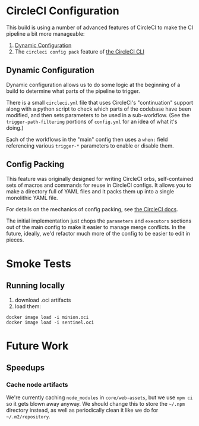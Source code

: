 # CircleCI Configuration

This build is using a number of advanced features of CircleCI to make the CI
pipeline a bit more manageable:

1. [Dynamic Configuration](https://circleci.com/docs/2.0/dynamic-config/)
2. The `circleci config pack` feature of
   [the CircleCI CLI](https://circleci.com/docs/2.0/local-cli/)

## Dynamic Configuration

Dynamic configuration allows us to do some logic at the beginning of a build
to determine what parts of the pipeline to trigger.

There is a small `circleci.yml` file that uses CircleCI's "continuation"
support along with a python script to check which parts of the codebase
have been modified, and then sets parameters to be used in a sub-workflow.
(See the `trigger-path-filtering` portions of `config.yml` for an idea of
what it's doing.)

Each of the workflows in the "main" config then uses a `when:` field
referencing various `trigger-*` parameters to enable or disable them.

## Config Packing

This feature was originally designed for writing CircleCI orbs, self-contained
sets of macros and commands for reuse in CircleCI configs.  It allows you to
make a directory full of YAML files and it packs them up into a single
monolithic YAML file.

For details on the mechanics of config packing, see
[the CircleCI docs](https://circleci.com/docs/2.0/local-cli/#packing-a-config).

The initial implementation just chops the `parameters` and `executors`
sections out of the main config to make it easier to manage merge
conflicts. In the future, ideally, we'd refactor much more of the config
to be easier to edit in pieces.

# Smoke Tests

## Running locally

1. download .oci artifacts
2. load them:
```
docker image load -i minion.oci
docker image load -i sentinel.oci
```

# Future Work

## Speedups

### Cache node artifacts

We're currently caching `node_modules` in `core/web-assets`, but we use `npm ci`
so it gets blown away anyway.  We should change this to store the `~/.npm`
directory instead, as well as periodically clean it like we do for
`~/.m2/repository`.


